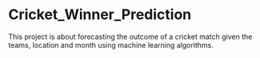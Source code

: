 # Cricket_Winner_Prediction
This project is about forecasting the outcome of a cricket match given the teams, location and month using machine learning algorithms.
